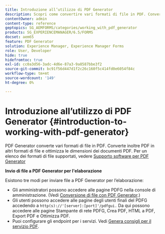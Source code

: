 ```yaml
---
title: Introduzione all’utilizzo di PDF Generator
description: Scopri come convertire vari formati di file in PDF. Converte inoltre PDF in altri formati di file e ottimizza le dimensioni dei documenti PDF.
contentOwner: admin
content-type: reference
geptopics: SG_AEMFORMS/categories/working_with_pdf_generator
products: SG_EXPERIENCEMANAGER/6.5/FORMS
docset: aem65
feature: PDF Generator
solution: Experience Manager, Experience Manager Forms
role: User, Developer
hide: true
hidefromtoc: true
exl-id: cc0a3d56-3adc-4d6e-87a3-9a8587bbe3f2
source-git-commit: bc91f56d447d1f2c26c160f5c414fd0e6054f84c
workflow-type: tm+mt
source-wordcount: '149'
ht-degree: 0%

---
```


# Introduzione all’utilizzo di PDF Generator {#introduction-to-working-with-pdf-generator}

PDF Generator converte vari formati di file in PDF. Converte inoltre PDF in altri formati di file e ottimizza le dimensioni dei documenti PDF. Per un elenco dei formati di file supportati, vedere [Supporto software per PDF Generator](/help/sites-deploying/technical-requirements.md)

**Invio di file a PDF Generator per l&#39;elaborazione**

Esistono tre modi per inviare file a PDF Generator per l’elaborazione:

* Gli amministratori possono accedere alle pagine PDFG nella console di amministrazione. (Vedi [Conversione di file con PDF Generator](/help/forms/using/admin-help/converting-files-using-pdf-generator.md).)
* Gli utenti possono accedere alle pagine degli utenti finali del PDFG accedendo a `http(s)://'[server]:[port]'/pdfgui.` Da qui possono accedere alle pagine Stampante di rete PDFG, Crea PDF, HTML a PDF, Export PDF e Ottimizza PDF.
* Puoi configurare gli endpoint per i servizi. Vedi <!--Fix broken link to Managing Endpoints --> [Genera consigli per il servizio PDF](configuring-watched-folder-endpoints.md#generate-pdf-service-recommendations).
